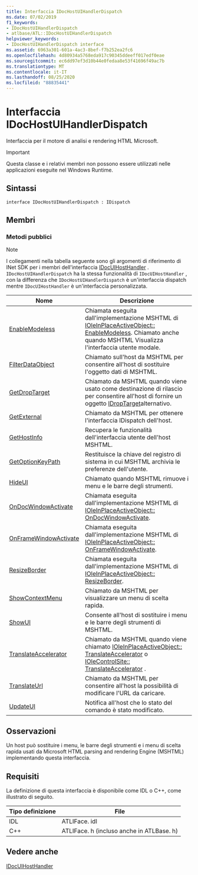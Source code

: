 ```yaml
---
title: Interfaccia IDocHostUIHandlerDispatch
ms.date: 07/02/2019
f1_keywords:
- IDocHostUIHandlerDispatch
- atlbase/ATL::IDocHostUIHandlerDispatch
helpviewer_keywords:
- IDocHostUIHandlerDispatch interface
ms.assetid: 6963a301-601a-4ac3-8bef-f7b252ea2fc6
ms.openlocfilehash: 4d80934a5768eda917c90345ddeeff017edf0eae
ms.sourcegitcommit: ec6dd97ef3d10b44e0fedaa8e53f41696f49ac7b
ms.translationtype: MT
ms.contentlocale: it-IT
ms.lasthandoff: 08/25/2020
ms.locfileid: "88835441"
---
```

# <a name="idochostuihandlerdispatch-interface"></a>Interfaccia IDocHostUIHandlerDispatch

Interfaccia per il motore di analisi e rendering HTML Microsoft.

> [!IMPORTANT]
> Questa classe e i relativi membri non possono essere utilizzati nelle applicazioni eseguite nel Windows Runtime.

## <a name="syntax"></a>Sintassi

```
interface IDocHostUIHandlerDispatch : IDispatch
```

## <a name="members"></a>Membri

### <a name="public-methods"></a>Metodi pubblici

> [!NOTE]
> I collegamenti nella tabella seguente sono gli argomenti di riferimento di INet SDK per i membri dell'interfaccia [IDocUIHostHandler](/previous-versions/windows/internet-explorer/ie-developer/platform-apis/aa753260\(v=vs.85\)) . `IDocHostUIHandlerDispatch` ha la stessa funzionalità di `IDocUIHostHandler` , con la differenza che `IDocHostUIHandlerDispatch` è un'interfaccia dispatch mentre `IDocUIHostHandler` è un'interfaccia personalizzata.

|Nome|Descrizione|
|-|-|
|[EnableModeless](/previous-versions/windows/internet-explorer/ie-developer/platform-apis/aa753253\(v=vs.85\))|Chiamata eseguita dall'implementazione MSHTML di [IOleInPlaceActiveObject:: EnableModeless](/windows/win32/api/oleidl/nf-oleidl-ioleinplaceactiveobject-enablemodeless). Chiamato anche quando MSHTML Visualizza l'interfaccia utente modale.|
|[FilterDataObject](/previous-versions/windows/internet-explorer/ie-developer/platform-apis/aa753254\(v=vs.85\))|Chiamato sull'host da MSHTML per consentire all'host di sostituire l'oggetto dati di MSHTML.|
|[GetDropTarget](/previous-versions/windows/internet-explorer/ie-developer/platform-apis/aa753255\(v=vs.85\))|Chiamato da MSHTML quando viene usato come destinazione di rilascio per consentire all'host di fornire un oggetto [IDropTarget](/windows/win32/api/oleidl/nn-oleidl-idroptarget)alternativo.|
|[GetExternal](/previous-versions/windows/internet-explorer/ie-developer/platform-apis/aa753256\(v=vs.85\))|Chiamato da MSHTML per ottenere l'interfaccia IDispatch dell'host.|
|[GetHostInfo](/previous-versions/windows/internet-explorer/ie-developer/platform-apis/aa753257\(v=vs.85\))|Recupera le funzionalità dell'interfaccia utente dell'host MSHTML.|
|[GetOptionKeyPath](/previous-versions/windows/internet-explorer/ie-developer/platform-apis/aa753258\(v=vs.85\))|Restituisce la chiave del registro di sistema in cui MSHTML archivia le preferenze dell'utente.|
|[HideUI](/previous-versions/windows/internet-explorer/ie-developer/platform-apis/aa753259\(v=vs.85\))|Chiamato quando MSHTML rimuove i menu e le barre degli strumenti.|
|[OnDocWindowActivate](/previous-versions/windows/internet-explorer/ie-developer/platform-apis/aa753261\(v=vs.85\))|Chiamata eseguita dall'implementazione MSHTML di [IOleInPlaceActiveObject:: OnDocWindowActivate](/windows/win32/api/oleidl/nf-oleidl-ioleinplaceactiveobject-ondocwindowactivate).|
|[OnFrameWindowActivate](/previous-versions/windows/internet-explorer/ie-developer/platform-apis/aa753262\(v=vs.85\))|Chiamata eseguita dall'implementazione MSHTML di [IOleInPlaceActiveObject:: OnFrameWindowActivate](/windows/win32/api/oleidl/nf-oleidl-ioleinplaceactiveobject-onframewindowactivate).|
|[ResizeBorder](/previous-versions/windows/internet-explorer/ie-developer/platform-apis/aa753263\(v=vs.85\))|Chiamata eseguita dall'implementazione MSHTML di [IOleInPlaceActiveObject:: ResizeBorder](/windows/win32/api/oleidl/nf-oleidl-ioleinplaceactiveobject-resizeborder).|
|[ShowContextMenu](/previous-versions/windows/internet-explorer/ie-developer/platform-apis/aa753264\(v=vs.85\))|Chiamato da MSHTML per visualizzare un menu di scelta rapida.|
|[ShowUI](/previous-versions/windows/internet-explorer/ie-developer/platform-apis/aa753265\(v=vs.85\))|Consente all'host di sostituire i menu e le barre degli strumenti di MSHTML.|
|[TranslateAccelerator](/previous-versions/windows/internet-explorer/ie-developer/platform-apis/aa753266\(v=vs.85\))|Chiamato da MSHTML quando viene chiamato [IOleInPlaceActiveObject:: TranslateAccelerator](/windows/win32/api/oleidl/nf-oleidl-ioleinplaceactiveobject-translateaccelerator) o [IOleControlSite:: TranslateAccelerator](/windows/win32/api/ocidl/nf-ocidl-iolecontrolsite-translateaccelerator) .|
|[TranslateUrl](/previous-versions/windows/internet-explorer/ie-developer/platform-apis/aa753267\(v=vs.85\))|Chiamato da MSHTML per consentire all'host la possibilità di modificare l'URL da caricare.|
|[UpdateUI](/previous-versions/windows/internet-explorer/ie-developer/platform-apis/aa753268\(v=vs.85\))|Notifica all'host che lo stato del comando è stato modificato.|

## <a name="remarks"></a>Osservazioni

Un host può sostituire i menu, le barre degli strumenti e i menu di scelta rapida usati da Microsoft HTML parsing and rendering Engine (MSHTML) implementando questa interfaccia.

## <a name="requirements"></a>Requisiti

La definizione di questa interfaccia è disponibile come IDL o C++, come illustrato di seguito.

|Tipo definizione|File|
|---------------------|----------|
|IDL|ATLIFace. idl|
|C++|ATLIFace. h (incluso anche in ATLBase. h)|

## <a name="see-also"></a>Vedere anche

[IDocUIHostHandler](/previous-versions/windows/internet-explorer/ie-developer/platform-apis/aa753260\(v=vs.85\))
